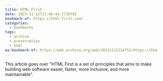 ```yaml
---
title: HTML First
date: 2023-11-12T21:46:44.771878Z
bookmark-of: https://html-first.com/
categories:
  - bookmarks
tags:
  - archive
  - preservation
  - html
wa-bookmark-of: https://web.archive.org/web/20231112214752/https://html-first.com/
---
```


This article goes over "HTML First is a set of principles that aims to make building web software easier, faster, more inclusive, and more maintainable".
